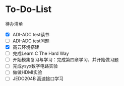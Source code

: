 # To-Do-List
待办清单

- [x] ADI-ADC test读书
- [ ] ADI-ADC test问题
- [x] 高云环境搭建
- [ ] 完成Learn C The Hard Way
- [ ] 开始模集复习与学习：完成第四章学习，并开始做习题
- [ ] 完成ysyx数字电路实验
- [ ] 做做HDMI实验
- [ ] JEDO204B 高速接口学习

